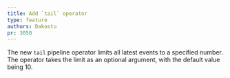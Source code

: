 ```yaml
---
title: Add `tail` operator
type: feature
authors: Dakostu
pr: 3050
---
```


The new `tail` pipeline operator limits all latest events to a specified
number. The operator takes the limit as an optional argument, with the default
value being 10.
